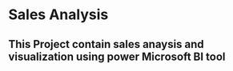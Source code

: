 # Sales Analysis

## This Project contain sales anaysis and visualization using power Microsoft BI tool
